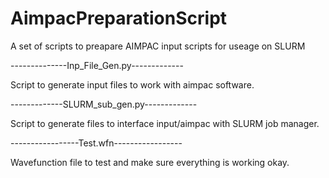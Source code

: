# AimpacPreparationScript
A set of scripts to preapare AIMPAC input scripts for useage on SLURM

--------------Inp_File_Gen.py-------------

Script to generate input files to work with aimpac software.

-------------SLURM_sub_gen.py-------------

Script to generate files to interface input/aimpac with SLURM job manager.

-----------------Test.wfn-----------------

Wavefunction file to test and make sure everything is working okay.